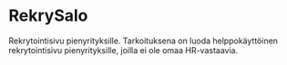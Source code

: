 # RekrySalo
Rekrytointisivu pienyrityksille.
Tarkoituksena on luoda helppokäyttöinen rekrytointisivu pienyrityksille, joilla ei ole omaa HR-vastaavia.
